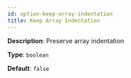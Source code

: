 ```yaml
---
id: option-keep-array-indentation
title: Keep Array Indentation
---
```

**Description**: Preserve array indentation

**Type**: `boolean`

**Default**: `false`
